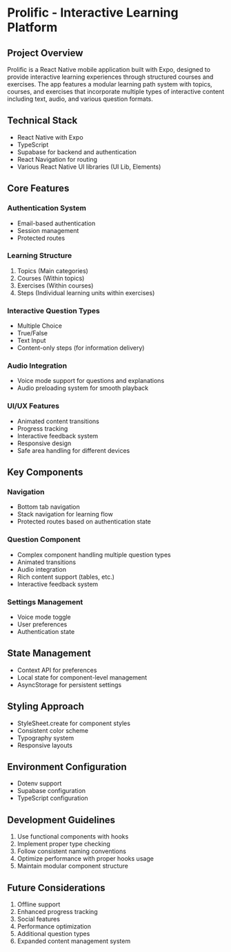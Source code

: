 # Prolific - Interactive Learning Platform

## Project Overview
Prolific is a React Native mobile application built with Expo, designed to provide interactive learning experiences through structured courses and exercises. The app features a modular learning path system with topics, courses, and exercises that incorporate multiple types of interactive content including text, audio, and various question formats.

## Technical Stack
- React Native with Expo
- TypeScript
- Supabase for backend and authentication
- React Navigation for routing
- Various React Native UI libraries (UI Lib, Elements)

## Core Features

### Authentication System
- Email-based authentication
- Session management
- Protected routes

### Learning Structure
1. Topics (Main categories)
2. Courses (Within topics)
3. Exercises (Within courses)
4. Steps (Individual learning units within exercises)

### Interactive Question Types
- Multiple Choice
- True/False
- Text Input
- Content-only steps (for information delivery)

### Audio Integration
- Voice mode support for questions and explanations
- Audio preloading system for smooth playback

### UI/UX Features
- Animated content transitions
- Progress tracking
- Interactive feedback system
- Responsive design
- Safe area handling for different devices


## Key Components

### Navigation
- Bottom tab navigation
- Stack navigation for learning flow
- Protected routes based on authentication state

### Question Component
- Complex component handling multiple question types
- Animated transitions
- Audio integration
- Rich content support (tables, etc.)
- Interactive feedback system

### Settings Management
- Voice mode toggle
- User preferences
- Authentication state

## State Management
- Context API for preferences
- Local state for component-level management
- AsyncStorage for persistent settings

## Styling Approach
- StyleSheet.create for component styles
- Consistent color scheme
- Typography system
- Responsive layouts

## Environment Configuration
- Dotenv support
- Supabase configuration
- TypeScript configuration

## Development Guidelines
1. Use functional components with hooks
2. Implement proper type checking
3. Follow consistent naming conventions
4. Optimize performance with proper hooks usage
5. Maintain modular component structure

## Future Considerations
1. Offline support
2. Enhanced progress tracking
3. Social features
4. Performance optimization
5. Additional question types
6. Expanded content management system